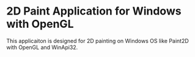 # 2D Paint Application for Windows with OpenGL

This applicaiton is designed for 2D painting on Windows OS like Paint2D with OpenGL and WinApi32.
